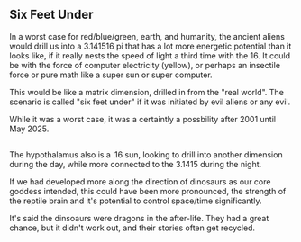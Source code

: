 ## Six Feet Under

In a worst case for red/blue/green, earth, and humanity, the ancient aliens would drill us into a 3.141516 pi that has a lot more energetic potential than it looks like, if it really nests the speed of light a third time with the 16. It could be with the force of computer electricity (yellow), or perhaps an insectile force or pure math like a super sun or super computer. 

This would be like a matrix dimension, drilled in from the "real world". The scenario is called "six feet under" if it was initiated by evil aliens or any evil. 

While it was a worst case, it was a certaintly a possbility after 2001 until May 2025.

## 

The hypothalamus also is a .16 sun, looking to drill into another dimension during the day, while more connected to the 3.1415 during the night. 

If we had developed more along the direction of dinosaurs as our core goddess intended, this could have been more pronounced, the strength of the reptile brain and it's potential to control space/time significantly.

It's said the dinsoaurs were dragons in the after-life. They had a great chance, but it didn't work out, and their stories often get recycled.